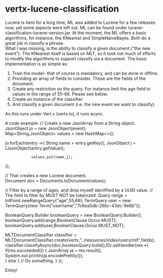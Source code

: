 # vertx-lucene-classification

Lucene is here for a long time, ML was added to Lucene for a few releases now, yet some aspects were left out.
ML can be found under lucene-classification-lucene-version.jar.
At the moment, the ML offers a basic algorithms, for instance, the KNearest and SimpleNaiveBayes. Both do a great job in classify a phrase.  
What I was missing, is the ability to classify a given document ("the new event").
The KNearest itself is based on MLT, so it took not much of efforts to modify the algorithms to support classify via a document.
The basic implementation is as simple as:
1.	Train the model- that of course is mandatory, and can be done in offline. 
2.	Providing an array of fields to consider. Those are the fields of the document.
3.	Create any restriction on the query. For instance limit the age field to values in the range of 55-66. Please see below. 
4.	Create an instance of the classifier.
5.	And classify a given document (i.e. the new event we want to classify).

As this runs under Vert.x (vertx.io), it runs acync.

A code example:
// Create a new JsonArray from a String object.
JsonObject jo = new JsonObject(event);   
Map<String,JsonObject> values = new HashMap<>();
            
jo.forEach(entry ->{
                String name = entry.getKey();
                JsonObject j = (JsonObject)entry.getValue();
                
                values.put(name,j);
  });
   
 // That creates a new Lucene document.         
  Document doc = Documents.toDocument(values);
            
   // Filter by a range of ages, and drop myself idenfified by a UUID value.
   // The field to filter by MUST NOT be tokenized.
   Query range =  IntPoint.newRangeQuery("age",55,66);
   TermQuery user = new TermQuery(new Term("username","7c6ea5db-26bc-43dc-9e6b"));
            
  BooleanQuery.Builder booleanQuery = new BooleanQuery.Builder();
  booleanQuery.add(range,BooleanClause.Occur.MUST);
  booleanQuery.add(user,BooleanClause.Occur.MUST_NOT);
             
 MLTDocumentClassifier classifier =   MLTDocumentClassifier.create(vertx,"../resources/index/users/mlt",fields);
 classifier.classifyAsync(doc,booleanQuery.build(),10).setHandler(res->{            
                if(res.succeeded())
                {
                    JsonArray ja = res.result();
                    System.out.println(ja.encodePrettily());            
                }
                else
                {
                    // Do something.
                }
 });
 
Enloy!
